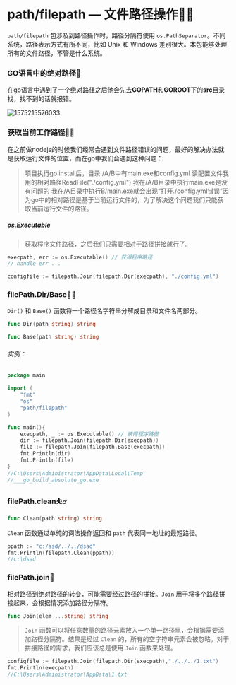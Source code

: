# path/filepath — 文件路径操作💆‍♀️

`path/filepath` 包涉及到路径操作时，路径分隔符使用 `os.PathSeparator`。不同系统，路径表示方式有所不同，比如 Unix 和 Windows 差别很大。本包能够处理所有的文件路径，不管是什么系统。

### GO语言中的绝对路径🌹

在go语言中遇到了一个绝对路径之后他会先去**GOPATH**和**GOROOT**下的**src**目录找，找不到的话就报错。

![1575215576033](F:\我的笔记\image\1575215576033.png)

### 获取当前工作路径🏊‍♂️

在之前做nodejs的时候我们经常会遇到文件路径错误的问题，最好的解决办法就是获取运行文件的位置，而在go中我们会遇到这种问题：

> 项目执行go install后，目录 /A/B中有main.exe和config.yml
> 读配置文件我用的相对路径ReadFile("./config.yml")
> 我在/A/B目录中执行main.exe是没有问题的
> 我在/A目录中执行B/main.exe就会出现“打开./config.yml错误”因为go中的相对路径是基于当前运行文件的，为了解决这个问题我们只能获取当前运行文件的路径。

##### os.Executable

> 获取程序文件路径，之后我们只需要相对于路径拼接就行了。

```go
execpath, err := os.Executable() // 获得程序路径
// handle err ...

configfile := filepath.Join(filepath.Dir(execpath), "./config.yml")
```



### filePath.Dir/Base🤷‍♂️

`Dir()` 和 `Base()` 函数将一个路径名字符串分解成目录和文件名两部分。

```go
func Dir(path string) string
```

```go
func Base(path string) string
```

###### 实例：

```go
package main

import (
	"fmt"
	"os"
	"path/filepath"
)

func main(){
	execpath, _ := os.Executable() // 获得程序路径
	dir := filepath.Join(filepath.Dir(execpath))
	file := filepath.Join(filepath.Base(execpath))
	fmt.Println(dir)
	fmt.Println(file)
}
//C:\Users\Administrator\AppData\Local\Temp
//___go_build_absolute_go.exe
```



### filePath.clean⛹️‍♂️

```go
func Clean(path string) string
```

`Clean` 函数通过单纯的词法操作返回和 `path` 代表同一地址的最短路径。

```go
ppath := "c:/asd/../../dsad"
fmt.Println(filepath.Clean(ppath))
//c:\dsad
```



### filePath.join🤳

相对路径到绝对路径的转变，可能需要经过路径的拼接。`Join` 用于将多个路径拼接起来，会根据情况添加路径分隔符。

```go
func Join(elem ...string) string
```

> `Join` 函数可以将任意数量的路径元素放入一个单一路径里，会根据需要添加路径分隔符。结果是经过 `Clean` 的，所有的空字符串元素会被忽略。对于拼接路径的需求，我们应该总是使用 `Join` 函数来处理。

```go
configfile := filepath.Join(filepath.Dir(execpath),"./../../1.txt")
fmt.Println(execpath)
//C:\Users\Administrator\AppData\1.txt
```

